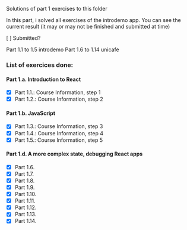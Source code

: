 Solutions of part 1 exercises to this folder

In this part, i solved all exercises of the introdemo app. You can see the current result (it may or may not be finished and submitted at time)

[ ] Submitted?

Part 1.1 to 1.5 introdemo
Part 1.6 to 1.14 unicafe

### List of exercices done:
#### Part 1.a. Introduction to React
- [x] Part 1.1.: Course Information, step 1
- [x] Part 1.2.: Course Information, step 2
#### Part 1.b. JavaScript
- [x] Part 1.3.: Course Information, step 3
- [x] Part 1.4.: Course Information, step 4
- [x] Part 1.5.: Course Information, step 5
#### Part 1.d. A more complex state, debugging React apps
- [x] Part 1.6.
- [x] Part 1.7.
- [x] Part 1.8.
- [x] Part 1.9.
- [x] Part 1.10.
- [x] Part 1.11.
- [x] Part 1.12.
- [x] Part 1.13.
- [x] Part 1.14.